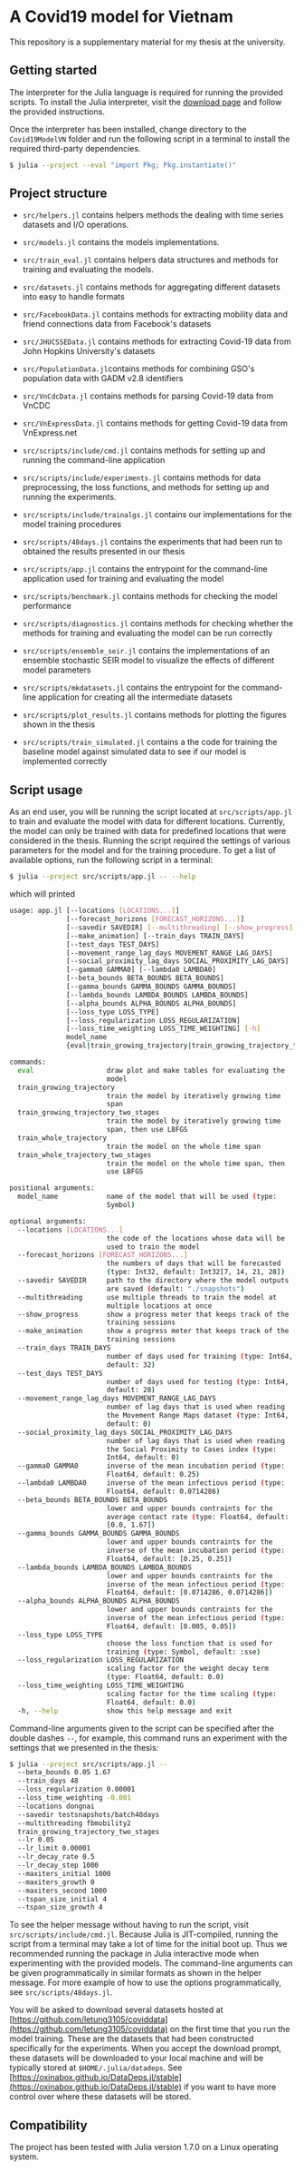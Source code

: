 # A Covid19 model for Vietnam

This repository is a supplementary material for my thesis at the university.

## Getting started

The interpreter for the Julia language is required for running the provided scripts.
To install the Julia interpreter, visit the [download page](https://julialang.org/downloads/) and follow the provided instructions.

Once the interpreter has been installed, change directory to the `Covid19ModelVN` folder and run the following script in a terminal to install the required third-party dependencies.

```bash
$ julia --project --eval "import Pkg; Pkg.instantiate()"
```

## Project structure

+ `src/helpers.jl` contains helpers methods the dealing with time series datasets and I/O operations.
+ `src/models.jl` contains the models implementations.
+ `src/train_eval.jl` contains helpers data structures and methods for training and evaluating the models.

+ `src/datasets.jl` contains methods for aggregating different datasets into easy to handle formats
+ `src/FacebookData.jl` contains methods for extracting mobility data and friend connections data from Facebook's datasets
+ `src/JHUCSSEData.jl` contains methods for extracting Covid-19 data from John Hopkins University's datasets
+ `src/PopulationData.jl`contains methods for combining GSO's population data with GADM v2.8 identifiers
+ `src/VnCdcData.jl` contains methods for parsing Covid-19 data from VnCDC
+ `src/VnExpressData.jl` contains methods for getting Covid-19 data from VnExpress.net

+ `src/scripts/include/cmd.jl` contains methods for setting up and running the command-line application
+ `src/scripts/include/experiments.jl` contains methods for data preprocessing, the loss functions, and methods for setting up and running the experiments.
+ `src/scripts/include/trainalgs.jl` contains our implementations for the model training procedures

+ `src/scripts/48days.jl` contains the experiments that had been run to obtained the results presented in our thesis
+ `src/scripts/app.jl` contains the entrypoint for the command-line application used for training and evaluating the model
+ `src/scripts/benchmark.jl` contains methods for checking the model performance
+ `src/scripts/diagnostics.jl` contains methods for checking whether the methods for training and evaluating the model can be run correctly
+ `src/scripts/ensemble_seir.jl` contains the implementations of an ensemble stochastic SEIR model to visualize the effects of different model parameters
+ `src/scripts/mkdatasets.jl` contains the entrypoint for the command-line application for creating all the intermediate datasets
+ `src/scripts/plot_results.jl` contains methods for plotting the figures shown in the thesis
+ `src/scripts/train_simulated.jl` contains a the code for training the baseline model against simulated data to see if our model is implemented correctly

## Script usage

As an end user, you will be running the script located at `src/scripts/app.jl` to train and evaluate the model with data for different locations.
Currently, the model can only be trained with data for predefined locations that were considered in the thesis.
Running the script required the settings of various parameters for the model and for the training procedure.
To get a list of available options, run the following script in a terminal:

```bash
$ julia --project src/scripts/app.jl -- --help
```

which will printed

```bash
usage: app.jl [--locations [LOCATIONS...]]
              [--forecast_horizons [FORECAST_HORIZONS...]]
              [--savedir SAVEDIR] [--multithreading] [--show_progress]
              [--make_animation] [--train_days TRAIN_DAYS]
              [--test_days TEST_DAYS]
              [--movement_range_lag_days MOVEMENT_RANGE_LAG_DAYS]
              [--social_proximity_lag_days SOCIAL_PROXIMITY_LAG_DAYS]
              [--gamma0 GAMMA0] [--lambda0 LAMBDA0]
              [--beta_bounds BETA_BOUNDS BETA_BOUNDS]
              [--gamma_bounds GAMMA_BOUNDS GAMMA_BOUNDS]
              [--lambda_bounds LAMBDA_BOUNDS LAMBDA_BOUNDS]
              [--alpha_bounds ALPHA_BOUNDS ALPHA_BOUNDS]
              [--loss_type LOSS_TYPE]
              [--loss_regularization LOSS_REGULARIZATION]
              [--loss_time_weighting LOSS_TIME_WEIGHTING] [-h]
              model_name
              {eval|train_growing_trajectory|train_growing_trajectory_two_stages|train_whole_trajectory|train_whole_trajectory_two_stages}

commands:
  eval                  draw plot and make tables for evaluating the
                        model
  train_growing_trajectory
                        train the model by iteratively growing time
                        span
  train_growing_trajectory_two_stages
                        train the model by iteratively growing time
                        span, then use LBFGS
  train_whole_trajectory
                        train the model on the whole time span
  train_whole_trajectory_two_stages
                        train the model on the whole time span, then
                        use LBFGS

positional arguments:
  model_name            name of the model that will be used (type:
                        Symbol)

optional arguments:
  --locations [LOCATIONS...]
                        the code of the locations whose data will be
                        used to train the model
  --forecast_horizons [FORECAST_HORIZONS...]
                        the numbers of days that will be forecasted
                        (type: Int32, default: Int32[7, 14, 21, 28])
  --savedir SAVEDIR     path to the directory where the model outputs
                        are saved (default: "./snapshots")
  --multithreading      use multiple threads to train the model at
                        multiple locations at once
  --show_progress       show a progress meter that keeps track of the
                        training sessions
  --make_animation      show a progress meter that keeps track of the
                        training sessions
  --train_days TRAIN_DAYS
                        number of days used for training (type: Int64,
                        default: 32)
  --test_days TEST_DAYS
                        number of days used for testing (type: Int64,
                        default: 28)
  --movement_range_lag_days MOVEMENT_RANGE_LAG_DAYS
                        number of lag days that is used when reading
                        the Movement Range Maps dataset (type: Int64,
                        default: 0)
  --social_proximity_lag_days SOCIAL_PROXIMITY_LAG_DAYS
                        number of lag days that is used when reading
                        the Social Proximity to Cases index (type:
                        Int64, default: 0)
  --gamma0 GAMMA0       inverse of the mean incubation period (type:
                        Float64, default: 0.25)
  --lambda0 LAMBDA0     inverse of the mean infectious period (type:
                        Float64, default: 0.0714286)
  --beta_bounds BETA_BOUNDS BETA_BOUNDS
                        lower and upper bounds contraints for the
                        average contact rate (type: Float64, default:
                        [0.0, 1.67])
  --gamma_bounds GAMMA_BOUNDS GAMMA_BOUNDS
                        lower and upper bounds contraints for the
                        inverse of the mean incubation period (type:
                        Float64, default: [0.25, 0.25])
  --lambda_bounds LAMBDA_BOUNDS LAMBDA_BOUNDS
                        lower and upper bounds contraints for the
                        inverse of the mean infectious period (type:
                        Float64, default: [0.0714286, 0.0714286])
  --alpha_bounds ALPHA_BOUNDS ALPHA_BOUNDS
                        lower and upper bounds contraints for the
                        inverse of the mean infectious period (type:
                        Float64, default: [0.005, 0.05])
  --loss_type LOSS_TYPE
                        choose the loss function that is used for
                        training (type: Symbol, default: :sse)
  --loss_regularization LOSS_REGULARIZATION
                        scaling factor for the weight decay term
                        (type: Float64, default: 0.0)
  --loss_time_weighting LOSS_TIME_WEIGHTING
                        scaling factor for the time scaling (type:
                        Float64, default: 0.0)
  -h, --help            show this help message and exit
```

Command-line arguments given to the script can be specified after the double dashes `--`, for example, this command runs an experiment with the settings that we presented in the thesis:

```bash
$ julia --project src/scripts/app.jl --
  --beta_bounds 0.05 1.67
  --train_days 48
  --loss_regularization 0.00001
  --loss_time_weighting -0.001
  --locations dongnai
  --savedir testsnapshots/batch48days
  --multithreading fbmobility2
  train_growing_trajectory_two_stages
  --lr 0.05
  --lr_limit 0.00001
  --lr_decay_rate 0.5
  --lr_decay_step 1000
  --maxiters_initial 1000
  --maxiters_growth 0
  --maxiters_second 1000
  --tspan_size_initial 4
  --tspan_size_growth 4
```

To see the helper message without having to run the script, visit `src/scripts/include/cmd.jl`.
Because Julia is JIT-compiled, running the script from a terminal may take a lot of time for the initial boot up.
Thus we recommended running the package in Julia interactive mode when experimenting with the provided models.
The command-line arguments can be given programmatically in similar formats as shown in the helper message.
For more example of how to use the options programmatically, see `src/scripts/48days.jl`.

You will be asked to download several datasets hosted at [https://github.com/letung3105/coviddata](https://github.com/letung3105/coviddata) on the first time that you run the model training.
These are the datasets that had been constructed specifically for the experiments.
When you accept the download prompt, these datasets will be downloaded to your local machine and will be typically stored at `$HOME/.julia/datadeps`.
See [https://oxinabox.github.io/DataDeps.jl/stable](https://oxinabox.github.io/DataDeps.jl/stable) if you want to have more control over where these datasets will be stored.

## Compatibility

The project has been tested with Julia version 1.7.0 on a Linux operating system.
